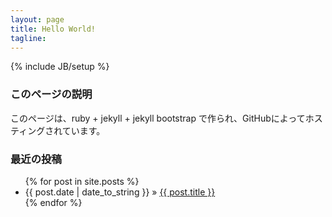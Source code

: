 ```yaml
---
layout: page
title: Hello World!
tagline: 
---
```

{% include JB/setup %}

### このページの説明
このページは、ruby + jekyll + jekyll bootstrap で作られ、GitHubによってホスティングされています。
    
### 最近の投稿

<ul class="posts">
  {% for post in site.posts %}
    <li><span>{{ post.date | date_to_string }}</span> &raquo; <a href="{{ BASE_PATH }}{{ post.url }}">{{ post.title }}</a></li>
  {% endfor %}
</ul>